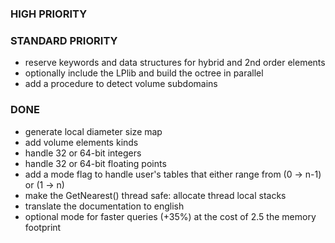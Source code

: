 ### HIGH PRIORITY

### STANDARD PRIORITY
- reserve keywords and data structures for hybrid and 2nd order elements
- optionally include the LPlib and build the octree in parallel
- add a procedure to detect volume subdomains

### DONE
- generate local diameter size map
- add volume elements kinds
- handle 32 or 64-bit integers
- handle 32 or 64-bit floating points
- add a mode flag to handle user's tables that either range from (0 -> n-1) or (1 -> n)
- make the GetNearest() thread safe: allocate thread local stacks
- translate the documentation to english
- optional mode for faster queries (+35%) at the cost of 2.5 the memory footprint
